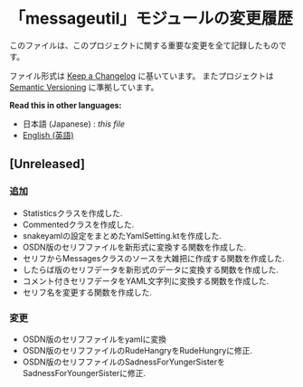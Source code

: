 # 「messageutil」モジュールの変更履歴

このファイルは、このプロジェクトに関する重要な変更を全て記録したものです。

ファイル形式は [Keep a Changelog](http://keepachangelog.com/en/1.0.0/) に基いています。
またプロジェクトは [Semantic Versioning](http://semver.org/lang/ja/spec/v2.0.0.html) に準拠しています。


**Read this in other languages:**
- 日本語 (Japanese) : *this file*
- [English (英語)](CHANGELOG.md)


## [Unreleased]

### 追加
- Statisticsクラスを作成した.
- Commentedクラスを作成した.
- snakeyamlの設定をまとめたYamlSetting.ktを作成した.
- OSDN版のセリフファイルを新形式に変換する関数を作成した.
- セリフからMessagesクラスのソースを大雑把に作成する関数を作成した.
- したらば版のセリフデータを新形式のデータに変換する関数を作成した.
- コメント付きセリフデータをYAML文字列に変換する関数を作成した.
- セリフ名を変更する関数を作成した.

### 変更
- OSDN版のセリフファイルをyamlに変換
- OSDN版のセリフファイルのRudeHangryをRudeHungryに修正.
- OSDN版のセリフファイルのSadnessForYungerSisterをSadnessForYoungerSisterに修正.

<!--
### 追加
新機能の追加
### 変更
既存の機能の変更
### 廃止
近日中に削除される予定の機能
### 削除
削除された機能
### 修正
意図しない動作の修正
### セキュリティ
脆弱性の修正
-->